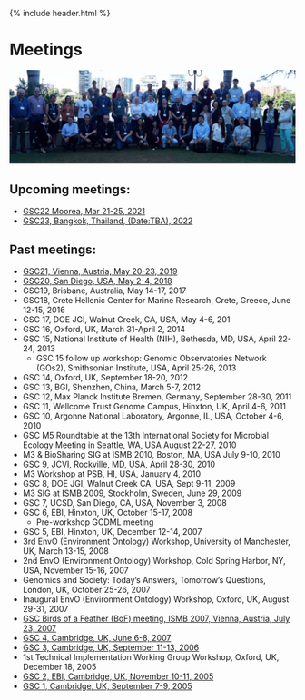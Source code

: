 {% include header.html %}

# Meetings

<img src="meetings/GSC19/images/GSC19-Group-outside-lightened-1024x336.jpg" width="640">

## **Upcoming meetings:**

*   [GSC22 Moorea, Mar 21-25, 2021](https://genomicsstandardsconsortium.github.io/GSC22-Moorea/)
*   [GSC23, Bangkok, Thailand, (Date:TBA), 2022](meetings/planned.html)

## **Past meetings:**

*   [GSC21, Vienna, Austria, May 20-23, 2019](meetings/GSC21/GSC21.html)
*   [GSC20, San Diego, USA, May 2-4, 2018](meetings/GSC20/GSC20.html)
*   GSC19, Brisbane, Australia, May 14-17, 2017 <!-- old meeting url http://wiki.gensc.org/index.php?title=GSC_19 -->
*   GSC18, Crete Hellenic Center for Marine Research, Crete, Greece, June 12-15, 2016 <!-- old meeting url http://wiki.gensc.org/index.php?title=GSC_18 -->
*   GSC 17, DOE JGI, Walnut Creek, CA, USA, May 4-6, 201 <!-- old meeting url http://wiki.gensc.org/index.php?title=GSC_17 -->
*   GSC 16, Oxford, UK, March 31-April 2, 2014 <!-- old meeting url http://wiki.gensc.org/index.php?title=GSC_16 -->
*   GSC 15, National Institute of Health (NIH), Bethesda, MD, USA, April 22-24, 2013 <!-- old meeting url http://wiki.gensc.org/index.php?title=GSC_Meetings#GSC_15.2C_National_Institute_of_Health_.28NIH.29.2C_Bethesda.2C_MD.2C_USA.2C_April_22-24.2C_2013 -->
    *   GSC 15 follow up workshop: Genomic Observatories Network (GOs2), Smithsonian Institute, USA, April 25-26, 2013 <!-- old meeting url http://wiki.gensc.org/index.php?title=GSC_Meetings#GSC_15_follow_on_workshop:_Genomic_Observatories_Network_.28GOs2.29.2C_Smithsonian_Institute.2C_USA.2C_April_25-26.2C_2013 -->
*   GSC 14, Oxford, UK, September 18-20, 2012 <!-- old meeting url http://wiki.gensc.org/index.php?title=GSC_Meetings#GSC_14.2C_Oxford.2C_UK.2C_September_18-20.2C_2012 -->
*   GSC 13, BGI, Shenzhen, China, March 5-7, 2012 <!-- old meeting url http://wiki.gensc.org/index.php?title=GSC_Meetings#GSC_13.2C_BGI.2C_Shenzhen.2C_China.2C_March_5-7.2C_2012 -->
*   GSC 12, Max Planck Institute Bremen, Germany, September 28-30, 2011 <!-- old meeting url http://wiki.gensc.org/index.php?title=GSC_Meetings#GSC_12.2C_Max_Planck_Institute_Bremen.2C_Germany.2C_September_28-30.2C_2011 -->
*   GSC 11, Wellcome Trust Genome Campus, Hinxton, UK, April 4-6, 2011 <!-- old meeting url http://wiki.gensc.org/index.php?title=GSC_Meetings#GSC_11.2C_Wellcome_Trust_Genome_Campus.2C_Hinxton.2C_Cambs.2C_UK.2C_April_4-6.2C_2011 -->
*   GSC 10, Argonne National Laboratory, Argonne, IL, USA, October 4-6, 2010 <!-- old meeting url http://wiki.gensc.org/index.php?title=GSC_Meetings#GSC_10.2C_Argonne_National_Laboratory.2C_Argonne.2C_IL.2C_USA.2C_October_4-6.2C_2010 -->
*   GSC M5 Roundtable at the 13th International Society for Microbial Ecology Meeting in Seattle, WA, USA August 22-27, 2010 <!-- old meeting url http://wiki.gensc.org/index.php?title=GSC_Meetings#GSC_M5_Roundtable_at_the_13th_International_Society_for_Microbial_Ecology_Meeting_in_Seattle.2C_WA.2C_USA_August_22-27.2C_2010 -->
*   M3 & BioSharing SIG at ISMB 2010, Boston, MA, USA July 9-10, 2010 <!-- old meeting url http://wiki.gensc.org/index.php?title=GSC_Meetings#M3_.26_BioSharing_SIG_at_ISMB_2010.2C_Boston.2C_Mass_USA_July_9-10.2C_2010 -->
*   GSC 9, JCVI, Rockville, MD, USA, April 28-30, 2010 <!-- old meeting url http://wiki.gensc.org/index.php?title=GSC_Meetings#GSC_9_JCVI.2C_Rockville_Maryland.2C_USA.2C_April_28-30.2C_2010 -->
*   M3 Workshop at PSB, HI, USA, January 4, 2010 <!-- old meeting url http://wiki.gensc.org/index.php?title=GSC_Meetings#PSB_.22M3.22_Workshop.2C_Jan_2010.2C_Hawaii -->
*   GSC 8, DOE JGI, Walnut Creek CA, USA, Sept 9-11, 2009 <!-- old meeting url http://wiki.gensc.org/index.php?title=GSC_Meetings#GSC_8_DOE_JGI.2C_Sept_9-11.2C_2009.2C_Walnut_Creek_CA.2C_USA -->
*   M3 SIG at ISMB 2009, Stockholm, Sweden, June 29, 2009 <!-- old meeting url http://wiki.gensc.org/index.php?title=GSC_Meetings#ISMB_SIG:_.22M3.22.2C_Stockholm_Sweden.2C_ISMB_2009 -->
*   GSC 7, UCSD, San Diego, CA, USA, November 3, 2008 <!-- old meeting url http://wiki.gensc.org/index.php?title=GSC_Meetings#GSC_7.2C_UCSD.2C_San_Diego.2C_CA.2C_USA -->
*   GSC 6, EBI, Hinxton, UK, October 15-17, 2008 <!-- old meeting url http://wiki.gensc.org/index.php?title=GSC_Meetings#GSC_6.2C_EBI.2C_Hinxton.2C_UK -->
    *   Pre-workshop GCDML meeting <!-- old meeting url http://wiki.gensc.org/index.php?title=GSC_Meetings#Pre-workshop_GCDML_meeting -->
*   GSC 5, EBI, Hinxton, UK, December 12-14, 2007 <!-- old meeting url http://wiki.gensc.org/index.php?title=GSC_Meetings#5th_GSC_Workshop -->
*   3rd EnvO (Environment Ontology) Workshop, University of Manchester, UK, March 13-15, 2008 <!-- old meeting url http://wiki.gensc.org/index.php?title=GSC_Meetings#3rd_EnvO_.28Environment_Ontology.29_Workshop.2C_University_of_Manchester.2C_UK -->
*   2nd EnvO (Environment Ontology) Workshop, Cold Spring Harbor, NY, USA, November 15-16, 2007 <!-- old meeting url http://wiki.gensc.org/index.php?title=GSC_Meetings#2nd_EnvO_.28Environment_Ontology.29_Workshop.2C_Cold_Spring_Harbor.2C_New_York.2C_USA -->
*   Genomics and Society: Today’s Answers, Tomorrow’s Questions, London, UK, October 25-26, 2007 <!-- old meeting url http://wiki.gensc.org/index.php?title=GSC_Meetings#Genomics_and_Society:_Today.27s_Answers.2C_Tomorrow.27s_Questions -->
*   Inaugural EnvO (Environment Ontology) Workshop, Oxford, UK, August 29-31, 2007 <!-- old meeting url http://wiki.gensc.org/index.php?title=GSC_Meetings#Inaugural_EnvO_.28Environment_Ontology.29_Workshop -->
*   [GSC Birds of a Feather (BoF) meeting, ISMB 2007, Vienna, Austria, July 23, 2007](meetings/GSC-ISMB-BOF-2007/GSC-at-ismb-eccb-2007.html)
*   [GSC 4, Cambridge, UK, June 6-8, 2007](meetings/GSC4/GSC4.html)
*   [GSC 3, Cambridge, UK, September 11-13, 2006](meetings/GSC3/GSC3.html)
*   1st Technical Implementation Working Group Workshop, Oxford, UK, December 18, 2005 <!-- old meeting url http://wiki.gensc.org/index.php?title=GSC_Meetings#1st_Technical_Implementation_Working_Group_Workshop -->
*   [GSC 2, EBI, Cambridge, UK, November 10-11, 2005](meetings/GSC2/GSC2.html)
*   [GSC 1, Cambridge, UK, September 7-9, 2005](meetings/GSC1/GSC1.html)
